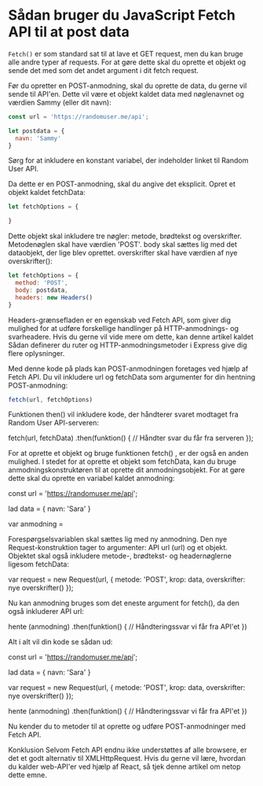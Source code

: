 # Sådan bruger du JavaScript Fetch API til at post data

`Fetch()` er som standard sat til at lave et GET request, men du kan bruge alle andre typer af requests. For at gøre dette skal du oprette et objekt og sende det med som det andet argument i dit fetch request.

Før du opretter en POST-anmodning, skal du oprette de data, du gerne vil sende til API'en. Dette vil være et objekt kaldet data med nøglenavnet og værdien Sammy (eller dit navn):
```js
const url = 'https://randomuser.me/api';

let postdata = {
  navn: 'Sammy'
}
```
Sørg for at inkludere en konstant variabel, der indeholder linket til Random User API.

Da dette er en POST-anmodning, skal du angive det eksplicit. Opret et objekt kaldet fetchData:
```js
let fetchOptions = {

}
```
Dette objekt skal inkludere tre nøgler: metode, brødtekst og overskrifter. Metodenøglen skal have værdien 'POST'. body skal sættes lig med det dataobjekt, der lige blev oprettet. overskrifter skal have værdien af ​​nye overskrifter():
```js
let fetchOptions = {
  method: 'POST',
  body: postdata,
  headers: new Headers()
}
```
Headers-grænsefladen er en egenskab ved Fetch API, som giver dig mulighed for at udføre forskellige handlinger på HTTP-anmodnings- og svarheadere. Hvis du gerne vil vide mere om dette, kan denne artikel kaldet Sådan definerer du ruter og HTTP-anmodningsmetoder i Express give dig flere oplysninger.

Med denne kode på plads kan POST-anmodningen foretages ved hjælp af Fetch API. Du vil inkludere url og fetchData som argumenter for din hentning POST-anmodning:
```js
fetch(url, fetchOptions)
``` 
Funktionen then() vil inkludere kode, der håndterer svaret modtaget fra Random User API-serveren:

fetch(url, fetchData)
.then(funktion() {
    // Håndter svar du får fra serveren
});
 
For at oprette et objekt og bruge funktionen fetch() , er der også en anden mulighed. I stedet for at oprette et objekt som fetchData, kan du bruge anmodningskonstruktøren til at oprette dit anmodningsobjekt. For at gøre dette skal du oprette en variabel kaldet anmodning:

const url = 'https://randomuser.me/api';

lad data = {
  navn: 'Sara'
}

var anmodning =
 
Forespørgselsvariablen skal sættes lig med ny anmodning. Den nye Request-konstruktion tager to argumenter: API url (url) og et objekt. Objektet skal også inkludere metode-, brødtekst- og headernøglerne ligesom fetchData:

var request = new Request(url, {
    metode: 'POST',
    krop: data,
    overskrifter: nye overskrifter()
});
 
Nu kan anmodning bruges som det eneste argument for fetch(), da den også inkluderer API url:

hente (anmodning)
.then(funktion() {
    // Håndteringssvar vi får fra API'et
})
 
Alt i alt vil din kode se sådan ud:

const url = 'https://randomuser.me/api';

lad data = {
  navn: 'Sara'
}

var request = new Request(url, {
    metode: 'POST',
    krop: data,
    overskrifter: nye overskrifter()
});

hente (anmodning)
.then(funktion() {
    // Håndteringssvar vi får fra API'et
})
 
Nu kender du to metoder til at oprette og udføre POST-anmodninger med Fetch API.

Konklusion
Selvom Fetch API endnu ikke understøttes af alle browsere, er det et godt alternativ til XMLHttpRequest. Hvis du gerne vil lære, hvordan du kalder web-API'er ved hjælp af React, så tjek denne artikel om netop dette emne.